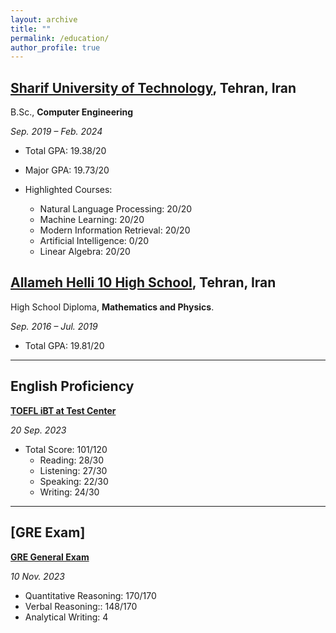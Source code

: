 ```yaml
---
layout: archive
title: ""
permalink: /education/
author_profile: true
---
```


## [**Sharif University of Technology**](https://en.sharif.edu/), Tehran, Iran

B.Sc., **Computer Engineering**

*Sep. 2019 – Feb. 2024*

- Total GPA: 19.38/20

- Major GPA: 19.73/20
  
- Highlighted Courses:

  - Natural Language Processing: 20/20
  - Machine Learning: 20/20
  - Modern Information Retrieval: 20/20
  - Artificial Intelligence: 0/20
  - Linear Algebra: 20/20
  

## [**Allameh Helli 10 High School**](https://helli10.ir/), Tehran, Iran

High School Diploma, **Mathematics and Physics**.

*Sep. 2016 – Jul. 2019*

- Total GPA: 19.81/20

---

## **English Proficiency**

[**TOEFL iBT at Test Center**](https://www.ets.org/toefl.html)

*20 Sep. 2023*

- Total Score: 101/120
  - Reading: 28/30
  - Listening: 27/30
  - Speaking: 22/30
  - Writing: 24/30
  
---

## [**GRE Exam**]

[**GRE General Exam**](https://www.ets.org/gre.html)

*10 Nov. 2023*

- Quantitative Reasoning: 170/170
- Verbal Reasoning:: 148/170
- Analytical Writing: 4
  
